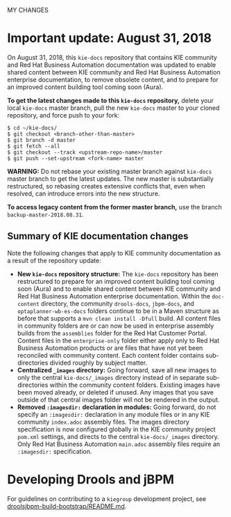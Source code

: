 MY CHANGES


# Important update: August 31, 2018

On August 31, 2018, this `kie-docs` repository that contains KIE community and Red Hat Business Automation documentation was updated to enable shared content between KIE community and Red Hat Business Automation enterprise documentation, to remove obsolete content, and to prepare for an improved content building tool coming soon (Aura).

**To get the latest changes made to this `kie-docs` repository,** delete your local `kie-docs` master branch, pull the new `kie-docs` master to your cloned repository, and force push to your fork:

```
$ cd ~/kie-docs/
$ git checkout <branch-other-than-master>
$ git branch -d master
$ git fetch --all
$ git checkout --track <upstream-repo-name>/master
$ git push --set-upstream <fork-name> master
```

**WARNING:** Do not rebase your existing master branch against `kie-docs` master branch to get the latest updates. The new master is substantially restructured, so rebasing creates extensive conflicts that, even when resolved, can introduce errors into the new structure.

**To access legacy content from the former master branch,** use the branch `backup-master-2018.08.31`.

## Summary of KIE documentation changes

Note the following changes that apply to KIE community documentation as a result of the repository update:

* **New `kie-docs` repository structure:** The `kie-docs` repository has been restructured to prepare for an improved content building tool coming soon (Aura) and to enable shared content between KIE community and Red Hat Business Automation enterprise documentation. Within the `doc-content` directory, the community `drools-docs`, `jbpm-docs`, and `optaplanner-wb-es-docs` folders continue to be in a Maven structure as before that supports a `mvn clean install -Dfull` build. All content files in community folders are or can now be used in enterprise assembly builds from the `assemblies` folder for the Red Hat Customer Portal. Content files in the `enterprise-only` folder either apply only to Red Hat Business Automation products or are files that have not yet been reconciled with community content. Each content folder contains sub-directories divided roughly by subject matter.
* **Centralized `_images` directory:** Going forward, save all new images to only the central `kie-docs/_images` directory instead of in separate sub-directories within the community content folders. Existing images have been moved already, or deleted if unused. Any images that you save outside of that central images folder will not be rendered in the output.
* **Removed `:imagesdir:` declaration in modules:** Going forward, do not specify an `:imagesdir:` declaration in any module files or in any KIE community `index.adoc` assembly files. The images directory specification is now configured globally in the KIE community project `pom.xml` settings, and directs to the central `kie-docs/_images` directory. Only Red Hat Business Automation `main.adoc` assembly files require an `:imagesdir:` specification.

# Developing Drools and jBPM

For guidelines on contributing to a `kiegroup` development project, see [droolsjbpm-build-bootstrap/README.md](https://github.com/kiegroup/droolsjbpm-build-bootstrap/blob/master/README.md).
